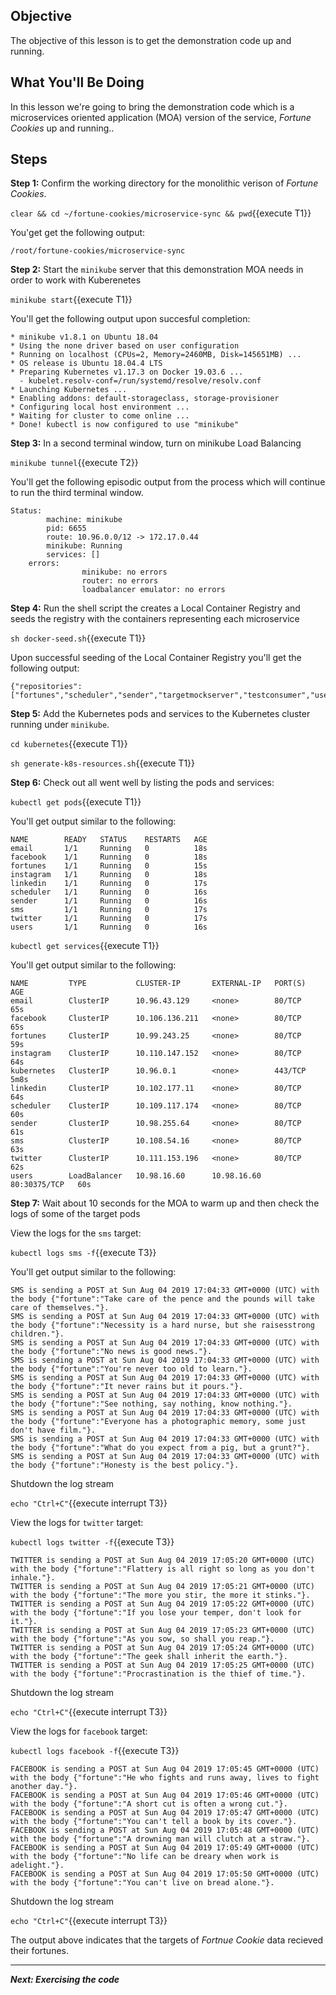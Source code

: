 ## Objective
The objective of this lesson is to get the demonstration code up and running.

## What You'll Be Doing

In this lesson we're going to bring the demonstration code which is a microservices oriented application (MOA) version of the service, *Fortune Cookies* up and running..

## Steps

**Step 1:** Confirm the working directory for the monolithic verison of *Fortune Cookies*.

`clear && cd ~/fortune-cookies/microservice-sync && pwd`{{execute T1}}

You'get get the following output:

`/root/fortune-cookies/microservice-sync`

**Step 2:** Start the `minikube` server that this demonstration MOA needs in order to work with Kuberenetes

`minikube start`{{execute T1}}

You'll get the following output upon succesful completion:

```
* minikube v1.8.1 on Ubuntu 18.04
* Using the none driver based on user configuration
* Running on localhost (CPUs=2, Memory=2460MB, Disk=145651MB) ...
* OS release is Ubuntu 18.04.4 LTS
* Preparing Kubernetes v1.17.3 on Docker 19.03.6 ...
  - kubelet.resolv-conf=/run/systemd/resolve/resolv.conf
* Launching Kubernetes ...
* Enabling addons: default-storageclass, storage-provisioner
* Configuring local host environment ...
* Waiting for cluster to come online ...
* Done! kubectl is now configured to use "minikube"

```

**Step 3:** In a second terminal window, turn on minikube Load Balancing

`minikube tunnel`{{execute T2}}

You'll get the following episodic output from the process which will continue to run the third terminal window.

```
Status:
        machine: minikube
        pid: 6655
        route: 10.96.0.0/12 -> 172.17.0.44
        minikube: Running
        services: []
    errors:
                minikube: no errors
                router: no errors
                loadbalancer emulator: no errors
```


**Step 4:** Run the shell script the creates a Local Container Registry and seeds the registry with the containers representing each microservice

`sh docker-seed.sh`{{execute T1}}

Upon successful seeding of the Local Container Registry you'll get the following output:

```
{"repositories":["fortunes","scheduler","sender","targetmockserver","testconsumer","users"]}

```

**Step 5:** Add the Kubernetes pods and services to the Kubernetes cluster running under `minikube`.

`cd kubernetes`{{execute T1}}

`sh generate-k8s-resources.sh`{{execute T1}}

**Step 6:** Check out all went well by listing the pods and services:

`kubectl get pods`{{execute T1}}

You'll get output similar to the following:

```
NAME        READY   STATUS    RESTARTS   AGE
email       1/1     Running   0          18s
facebook    1/1     Running   0          18s
fortunes    1/1     Running   0          15s
instagram   1/1     Running   0          18s
linkedin    1/1     Running   0          17s
scheduler   1/1     Running   0          16s
sender      1/1     Running   0          16s
sms         1/1     Running   0          17s
twitter     1/1     Running   0          17s
users       1/1     Running   0          16s

```

`kubectl get services`{{execute T1}}

You'll get output similar to the following:

```
NAME         TYPE           CLUSTER-IP       EXTERNAL-IP   PORT(S)        AGE
email        ClusterIP      10.96.43.129     <none>        80/TCP         65s
facebook     ClusterIP      10.106.136.211   <none>        80/TCP         65s
fortunes     ClusterIP      10.99.243.25     <none>        80/TCP         59s
instagram    ClusterIP      10.110.147.152   <none>        80/TCP         64s
kubernetes   ClusterIP      10.96.0.1        <none>        443/TCP        5m8s
linkedin     ClusterIP      10.102.177.11    <none>        80/TCP         64s
scheduler    ClusterIP      10.109.117.174   <none>        80/TCP         60s
sender       ClusterIP      10.98.255.64     <none>        80/TCP         61s
sms          ClusterIP      10.108.54.16     <none>        80/TCP         63s
twitter      ClusterIP      10.111.153.196   <none>        80/TCP         62s
users        LoadBalancer   10.98.16.60      10.98.16.60   80:30375/TCP   60s
```

**Step 7:**  Wait about 10 seconds for the MOA to warm up and then check the logs of some of the target pods

View the logs for the `sms` target:

`kubectl logs sms -f`{{execute T3}}

You'll get output similar to the following:

```
SMS is sending a POST at Sun Aug 04 2019 17:04:33 GMT+0000 (UTC) with the body {"fortune":"Take care of the pence and the pounds will take care of themselves."}.
SMS is sending a POST at Sun Aug 04 2019 17:04:33 GMT+0000 (UTC) with the body {"fortune":"Necessity is a hard nurse, but she raisesstrong children."}.
SMS is sending a POST at Sun Aug 04 2019 17:04:33 GMT+0000 (UTC) with the body {"fortune":"No news is good news."}.
SMS is sending a POST at Sun Aug 04 2019 17:04:33 GMT+0000 (UTC) with the body {"fortune":"You're never too old to learn."}.
SMS is sending a POST at Sun Aug 04 2019 17:04:33 GMT+0000 (UTC) with the body {"fortune":"It never rains but it pours."}.
SMS is sending a POST at Sun Aug 04 2019 17:04:33 GMT+0000 (UTC) with the body {"fortune":"See nothing, say nothing, know nothing."}.
SMS is sending a POST at Sun Aug 04 2019 17:04:33 GMT+0000 (UTC) with the body {"fortune":"Everyone has a photographic memory, some just don't have film."}.
SMS is sending a POST at Sun Aug 04 2019 17:04:33 GMT+0000 (UTC) with the body {"fortune":"What do you expect from a pig, but a grunt?"}.
SMS is sending a POST at Sun Aug 04 2019 17:04:33 GMT+0000 (UTC) with the body {"fortune":"Honesty is the best policy."}.

```

Shutdown the log stream

`echo "Ctrl+C"`{{execute interrupt T3}}

View the logs for `twitter` target:

`kubectl logs twitter -f`{{execute T3}}

```
TWITTER is sending a POST at Sun Aug 04 2019 17:05:20 GMT+0000 (UTC) with the body {"fortune":"Flattery is all right so long as you don't inhale."}.
TWITTER is sending a POST at Sun Aug 04 2019 17:05:21 GMT+0000 (UTC) with the body {"fortune":"The more you stir, the more it stinks."}.
TWITTER is sending a POST at Sun Aug 04 2019 17:05:22 GMT+0000 (UTC) with the body {"fortune":"If you lose your temper, don't look for it."}.
TWITTER is sending a POST at Sun Aug 04 2019 17:05:23 GMT+0000 (UTC) with the body {"fortune":"As you sow, so shall you reap."}.
TWITTER is sending a POST at Sun Aug 04 2019 17:05:24 GMT+0000 (UTC) with the body {"fortune":"The geek shall inherit the earth."}.
TWITTER is sending a POST at Sun Aug 04 2019 17:05:25 GMT+0000 (UTC) with the body {"fortune":"Procrastination is the thief of time."}.

```
Shutdown the log stream

`echo "Ctrl+C"`{{execute interrupt T3}}

View the logs for `facebook` target:

`kubectl logs facebook -f`{{execute T3}}

```
FACEBOOK is sending a POST at Sun Aug 04 2019 17:05:45 GMT+0000 (UTC) with the body {"fortune":"He who fights and runs away, lives to fight another day."}.
FACEBOOK is sending a POST at Sun Aug 04 2019 17:05:46 GMT+0000 (UTC) with the body {"fortune":"A short cut is often a wrong cut."}.
FACEBOOK is sending a POST at Sun Aug 04 2019 17:05:47 GMT+0000 (UTC) with the body {"fortune":"You can't tell a book by its cover."}.
FACEBOOK is sending a POST at Sun Aug 04 2019 17:05:48 GMT+0000 (UTC) with the body {"fortune":"A drowning man will clutch at a straw."}.
FACEBOOK is sending a POST at Sun Aug 04 2019 17:05:49 GMT+0000 (UTC) with the body {"fortune":"No life can be dreary when work is adelight."}.
FACEBOOK is sending a POST at Sun Aug 04 2019 17:05:50 GMT+0000 (UTC) with the body {"fortune":"You can't live on bread alone."}.

```
Shutdown the log stream

`echo "Ctrl+C"`{{execute interrupt T3}}

The output above indicates that the targets of *Fortnue Cookie* data recieved their fortunes.

---

***Next: Exercising the code***